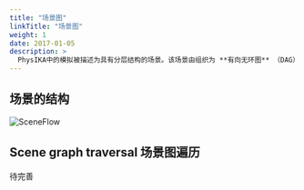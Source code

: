 ```yaml
---
title: "场景图"
linkTitle: "场景图"
weight: 1
date: 2017-01-05
description: >
  PhysIKA中的模拟被描述为具有分层结构的场景。该场景由组织为 **有向无环图** （DAG）的节点组成。
---
```


## 场景的结构
![SceneFlow](.//SceneGraph//sceneflow.jpg)


## Scene graph traversal 场景图遍历

待完善
